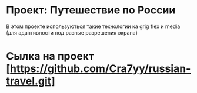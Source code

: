 # Проект: Путешествие по России

 В этом проекте используються такие технологии ка grig flex и media (для
 адаптивности под разные разрешения экрана)

 # Сылка на проект [https://github.com/Cra7yy/russian-travel.git]
